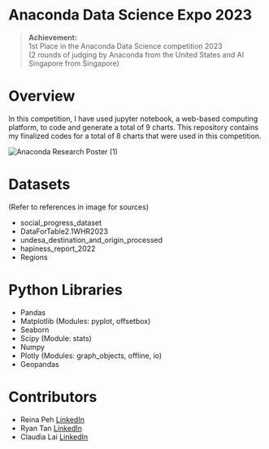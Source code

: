 # Anaconda Data Science Expo 2023

> **Achievement:**  
> 1st Place in the Anaconda Data Science competition 2023 <br> (2 rounds of judging by Anaconda from the United States and AI Singapore from Singapore)

# Overview
In this competition, I have used jupyter notebook, a web-based computing platform, to code and generate a total of 9 charts. This repository contains my finalized codes for a total of 8 charts that were used in this competition. 

![Anaconda Research Poster (1)](https://github.com/risingcupcakes/Anaconda-Data-Science-Expo-2023/assets/75836749/673ae96b-2381-4e04-bc3a-505c56f4ee4e)

# Datasets
(Refer to references in image for sources)
* social_progress_dataset
* DataForTable2.1WHR2023 
* undesa_destination_and_origin_processed 
* hapiness_report_2022 
* Regions  

# Python Libraries
* Pandas
* Matplotlib (Modules: pyplot, offsetbox)
* Seaborn
* Scipy (Module: stats)
* Numpy
* Plotly (Modules: graph_objects, offline, io)
* Geopandas

# Contributors
* Reina Peh [LinkedIn](https://www.linkedin.com/in/reinapeh/)
* Ryan Tan [LinkedIn](https://www.linkedin.com/in/ryantzr/)
* Claudia Lai [LinkedIn](https://www.linkedin.com/in/claudialaijy/)

